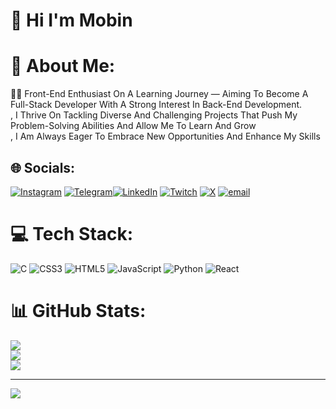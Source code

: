 <h1>👋 Hi I'm Mobin<h1/>

# 💫 About Me:

👨‍💻 Front-End Enthusiast On A Learning Journey — Aiming To Become A Full-Stack Developer With A Strong Interest In Back-End Development.<br>, I Thrive On Tackling Diverse And Challenging Projects That Push My Problem-Solving Abilities And Allow Me To Learn And Grow<br>, I Am Always Eager To Embrace New Opportunities And Enhance My Skills

## 🌐 Socials:
[![Instagram](https://img.shields.io/badge/Instagram-%23E4405F.svg?logo=Instagram&logoColor=white)](https://instagram.com/Mobyiin)
[![Telegram](https://img.shields.io/badge/Telegram-%239146FF.svg?logo=Telegram&logoColor=white)](http://t.me/MobyiinDev)[![LinkedIn](https://img.shields.io/badge/LinkedIn-%230077B5.svg?logo=linkedin&logoColor=white)](https://linkedin.com/in/Mobyiin) [![Twitch](https://img.shields.io/badge/Twitch-%239146FF.svg?logo=Twitch&logoColor=white)](https://twitch.tv/Mobyiin) [![X](https://img.shields.io/badge/X-black.svg?logo=X&logoColor=white)](https://x.com/Mobyiin) [![email](https://img.shields.io/badge/Email-D14836?logo=gmail&logoColor=white)](mailto:mobinyaghooti5@gmail.com) 

# 💻 Tech Stack:
![C](https://img.shields.io/badge/c-%2300599C.svg?style=for-the-badge&logo=c&logoColor=white) ![CSS3](https://img.shields.io/badge/css3-%231572B6.svg?style=for-the-badge&logo=css3&logoColor=white) ![HTML5](https://img.shields.io/badge/html5-%23E34F26.svg?style=for-the-badge&logo=html5&logoColor=white) ![JavaScript](https://img.shields.io/badge/javascript-%23323330.svg?style=for-the-badge&logo=javascript&logoColor=%23F7DF1E) ![Python](https://img.shields.io/badge/python-3670A0?style=for-the-badge&logo=python&logoColor=ffdd54) ![React](https://img.shields.io/badge/react-%2320232a.svg?style=for-the-badge&logo=react&logoColor=%2361DAFB)
# 📊 GitHub Stats:
![](https://github-readme-stats.vercel.app/api?username=Mobyiin&theme=radical&hide_border=false&include_all_commits=true&count_private=false)<br/>
![](https://nirzak-streak-stats.vercel.app/?user=Mobyiin&theme=radical&hide_border=false)<br/>
![](https://github-readme-stats.vercel.app/api/top-langs/?username=Mobyiin&theme=radical&hide_border=false&include_all_commits=true&count_private=false&layout=compact)

---
[![](https://visitcount.itsvg.in/api?id=Mobyiin&icon=0&color=0)](https://visitcount.itsvg.in)

<!-- Proudly created with GPRM ( https://gprm.itsvg.in ) -->
